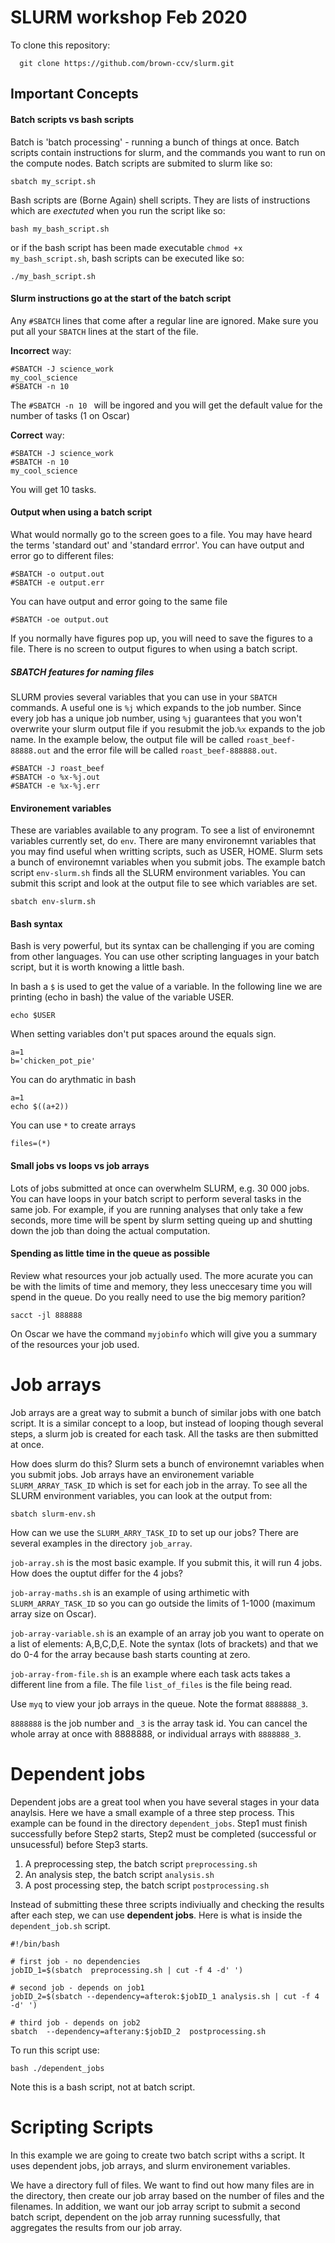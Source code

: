 # SLURM workshop Feb 2020

To clone this repository:

````
  git clone https://github.com/brown-ccv/slurm.git
````

## Important Concepts

####  Batch scripts vs bash scripts

Batch is 'batch processing' - running a bunch of things at once.  Batch scripts contain instructions for slurm, and the commands you want to run on the compute nodes. Batch scripts are submited to slurm like so:

````
sbatch my_script.sh
````

Bash scripts are (Borne Again) shell scripts. They are lists of instructions which are _exectuted_ when you run the script like so:

````
bash my_bash_script.sh
````

or if the bash script has been made executable  `chmod +x my_bash_script.sh`, bash scripts can be executed like so:

````
./my_bash_script.sh 
````



#### Slurm instructions go at the start of the batch script

Any `#SBATCH` lines that come after a regular line are ignored. Make sure you put all your `SBATCH` lines at the start of the file.

**Incorrect** way:

````
#SBATCH -J science_work
my_cool_science
#SBATCH -n 10
````

The `#SBATCH -n 10 ` will be ingored and you will get the default value for the number of tasks (1 on Oscar) 

**Correct** way:

````
#SBATCH -J science_work
#SBATCH -n 10
my_cool_science
````
You will get 10 tasks.

#### Output when using a batch script
What would normally go to the screen goes to a file. You may have heard the terms 'standard out' and 'standard errror'.   You can have output and error go to different files: 

````
#SBATCH -o output.out
#SBATCH -e output.err
````

You can have output and error going to the same file

````
#SBATCH -oe output.out
````

If you normally have figures pop up, you will need to save the figures to a file.  There is no screen to output figures to when using a batch script. 

##### SBATCH features for naming files

SLURM provies several variables that you can use in your `SBATCH` commands.  A useful one is `%j` which expands to the job number.  Since every job has a unique job number, using `%j` guarantees that you won't overwrite your slurm output file if you resubmit the job.`%x` expands to the job name.  In the example below, the output file will be called `roast_beef-88888.out` and the error file will be called `roast_beef-888888.out`.

````
#SBATCH -J roast_beef
#SBATCH -o %x-%j.out 
#SBATCH -e %x-%j.err 

````


#### Environement variables

These are variables available to any program.  To see a list of environemnt variables currently set, do `env`.  There are many environemnt variables that you may find useful when writting scripts, such as USER, HOME.  Slurm sets a bunch of environemnt variables when you submit jobs. The example batch script `env-slurm.sh` finds all the SLURM environment variables.  You can submit this script and look at the output file to see which variables are set. 

`sbatch env-slurm.sh` 

#### Bash syntax

Bash is very powerful, but its syntax can be challenging if you are coming from other languages. You can use other scripting languages in your batch script, but it is worth knowing a little bash. 

In bash a `$` is used to get the value of a variable.   In the following line we are printing (echo in bash) the value of the variable USER.

`echo $USER`

When setting variables don't put spaces around the equals sign.
 
````
a=1
b='chicken_pot_pie'
````

You can do arythmatic in bash

````
a=1
echo $((a+2)) 
````

You can use `*` to create arrays

````
files=(*)
````

#### Small jobs vs loops vs job arrays

Lots of jobs submitted at once can overwhelm SLURM, e.g. 30 000 jobs.  
You can have loops in your batch script to perform several tasks in the same job.  For example, if you are running analyses that only take a few seconds, more time will be spent by slurm setting queing up and shutting down the job than doing the actual computation. 

#### Spending as little time in the queue as possible
Review what resources your job actually used.  The more acurate you can be with the limits of time and memory, they less uneccesary time you will spend in the queue.  Do you really need to use the big memory parition?

`````
sacct -jl 888888
`````

On Oscar we have the command `myjobinfo` which will give you a summary of the resources your job used. 


# Job arrays

Job arrays are a great way to submit a bunch of similar jobs with one batch script. It is a similar concept to a loop, but instead of looping though several steps, a slurm job is created for each task.  All the tasks are then submitted at once.  

How does slurm do this?  Slurm sets a bunch of environemnt variables when you submit jobs.  Job arrays have an environement variable `SLURM_ARRAY_TASK_ID` which is set for each job in the array.  To see all the SLURM environment variables, you can look at the output from:

`sbatch slurm-env.sh` 

How can we use the `SLURM_ARRY_TASK_ID` to set up our jobs?  There are several examples in the directory `job_array`.  

`job-array.sh`  is the most basic example.  If you submit this, it will run 4 jobs. How does the ouptut differ for the 4 jobs?

`job-array-maths.sh` is an example of using arthimetic with `SLURM_ARRAY_TASK_ID` so you can go outside the limits of 1-1000 (maximum array size on Oscar).

`job-array-variable.sh` is an example of an array job you want to operate on a list of elements: A,B,C,D,E.  Note the syntax (lots of brackets) and that we do 0-4 for the array because bash starts counting at zero. 

`job-array-from-file.sh` is an example where each task acts takes a different line from a file.   The file `list_of_files` is the file being read. 

Use `myq` to view your job arrays in the queue.  Note the format `8888888_3`.    

`8888888` is the job number and `_3` is the array task id. You can cancel the whole array at once with 8888888, or individual arrays with `8888888_3`.

# Dependent jobs

Dependent jobs are a great tool when you have several stages in your data anaylsis.  Here we have a small example of a three step process. This example can be found in the directory `dependent_jobs`.  Step1 must finish successfully before Step2 starts, Step2 must be completed (successful or unsucessful) before Step3 starts.   

1. A preprocessing step, the batch script `preprocessing.sh`
2. An analysis step, the batch script `analysis.sh`
3. A post processing step, the batch script `postprocessing.sh`


Instead of submitting these three scripts indiviually and checking the results after each step, we can use **dependent jobs**. Here is what is inside the `dependent_job.sh` script.

````
#!/bin/bash

# first job - no dependencies
jobID_1=$(sbatch  preprocessing.sh | cut -f 4 -d' ')

# second job - depends on job1
jobID_2=$(sbatch --dependency=afterok:$jobID_1 analysis.sh | cut -f 4 -d' ')

# third job - depends on job2
sbatch  --dependency=afterany:$jobID_2  postprocessing.sh
````

To run this script use:

`bash ./dependent_jobs`

Note this is a bash script, not at batch script.


# Scripting Scripts

In this example we are going to create two batch script withs a script. It uses dependent jobs, job arrays, and slurm environement variables. 

We have a directory full of files.  We want to find out how many files are in the directory, then create our job array based on the number of files and the filenames.  In addition, we want our job array script to submit a second batch script, dependent on the job array running sucessfully, that aggregates the results from our job array.   







